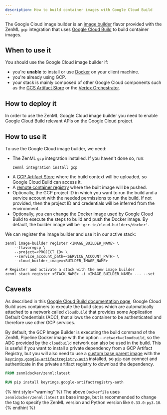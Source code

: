 ```yaml
---
description: How to build container images with Google Cloud Build
---
```


The Google Cloud image builder is an [image builder](./image-builders.md) flavor provided
with the ZenML `gcp` integration that uses [Google Cloud Build](https://cloud.google.com/build)
to build container images.

## When to use it

You should use the Google Cloud image builder if:
* you're **unable** to install or use [Docker](https://www.docker.com) on your client machine.
* you're already using GCP.
* your stack is mainly composed of other Google Cloud components such as the [GCS Artifact Store](../artifact-stores/gcloud-gcs.md) or the [Vertex Orchestrator](../orchestrators/gcloud-vertexai.md).

## How to deploy it

In order to use the ZenML Google Cloud image builder you need to enable Google Cloud Build relevant APIs on the Google Cloud project.

## How to use it

To use the Google Cloud image builder, we need:

* The ZenML `gcp` integration installed. If you haven't done so, run:
    ```shell
    zenml integration install gcp
    ```
* A [GCP Artifact Store](../artifact-stores/gcloud-gcs.md) where the build context will be uploaded, so Google Cloud Build can access it.
* A [remote container registry](../container-registries/container-registries.md) where the built image will be pushed.
* Optionally, the GCP project ID in which you want to run the build and a service account with the needed permissions to run the build. If not provided, then the project ID and credentials will be inferred from the environment.
* Optionally, you can change the Docker image used by Google Cloud Build to execute the steps to build and push the Docker image. By default, the builder image will be `'gcr.io/cloud-builders/docker'`.

We can register the image builder and use it in our active stack:
```shell
zenml image-builder register <IMAGE_BUILDER_NAME> \
    --flavor=gcp \
    --project=<PROJECT_ID> \
    --service_account_path=<SERVICE_ACCOUNT_PATH> \
    --cloud_builder_image=<BUILDER_IMAGE_NAME>

# Register and activate a stack with the new image builder
zenml stack register <STACK_NAME> -i <IMAGE_BUILDER_NAME> ... --set
```

## Caveats

As described in this [Google Cloud Build documentation page](https://cloud.google.com/build/docs/build-config-file-schema#network), Google Cloud Build uses containers to execute the build steps which are automatically attached to a network called `cloudbuild` that provides some Application Default Credentials (ADC), that allows the container to be authenticated and therefore use other GCP services.

By default, the GCP Image Builder is executing the build command of the ZenML Pipeline Docker image with the option `--network=cloudbuild`, so the ADC provided by the `cloudbuild` network can also be used in the build. This is useful if you want to install a private dependency from a GCP Artifact Registry, but you will also need to use a [custom base parent image](../../advanced-guide/pipelines/containerization.md#using-a-custom-parent-image) with the [`keyrings.google-artifactregistry-auth`](https://pypi.org/project/keyrings.google-artifactregistry-auth/) installed, so `pip` can connect and authenticate in the private artifact registry to download the dependency.

```dockerfile
FROM zenmldocker/zenml:latest

RUN pip install keyrings.google-artifactregistry-auth
```

{% hint style="warning" %}
The above `Dockerfile` uses `zenmldocker/zenml:latest` as base image, but is recommended to change the tag to specify the ZenML version and Python version like `0.33.0-py3.10`.
{% endhint %}

